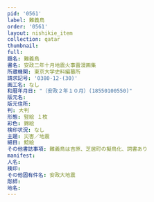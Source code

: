 ```yaml
---
pid: '0561'
label: 難義鳥
order: '0561'
layout: nishikie_item
collection: qatar
thumbnail: 
full: 
題名: 難義鳥
書名: 安政二年十月地震火事雷漫画集
所蔵機関: 東京大学史料編纂所
請求記号: '0380-12-(30)'
画工名: なし
和暦年月日: "（安政２年１０月）(18550100550)"
版元名: 
版元住所: 
判: 大判
形態: 竪絵 １枚
彩色: 錦絵
検印状況: なし
主題: 災害／地震
細目: 鯰絵
その他書誌事項: 難義鳥は吉原、芝居町の擬鳥化、詞書あり
manifest: 
人名: 
検印: 
その他固有件名: 安政大地震
彫師: 
地名: 
---
```

